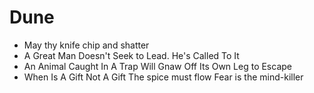 # Dune

- May thy knife chip and shatter
- A Great Man Doesn't Seek to Lead. He's Called To It
- An Animal Caught In A Trap Will Gnaw Off Its Own Leg to Escape
- When Is A Gift Not A Gift
  The spice must flow
  Fear is the mind-killer
